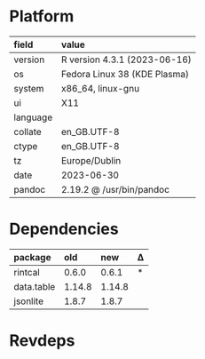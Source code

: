 # Platform

|field    |value                        |
|:--------|:----------------------------|
|version  |R version 4.3.1 (2023-06-16) |
|os       |Fedora Linux 38 (KDE Plasma) |
|system   |x86_64, linux-gnu            |
|ui       |X11                          |
|language |                             |
|collate  |en_GB.UTF-8                  |
|ctype    |en_GB.UTF-8                  |
|tz       |Europe/Dublin                |
|date     |2023-06-30                   |
|pandoc   |2.19.2 @ /usr/bin/pandoc     |

# Dependencies

|package    |old    |new    |Δ  |
|:----------|:------|:------|:--|
|rintcal    |0.6.0  |0.6.1  |*  |
|data.table |1.14.8 |1.14.8 |   |
|jsonlite   |1.8.7  |1.8.7  |   |

# Revdeps

